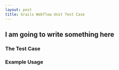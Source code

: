 ```yaml
---
layout: post
title: Grails Webflow Unit Test Case
---
```


## I am going to write something here

### The Test Case

<script src="https://gist.github.com/881935.js"> </script>

### Example Usage

<script src="https://gist.github.com/884076.js"> </script>
